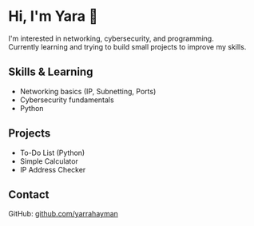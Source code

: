 # Hi, I'm Yara 👋

I'm interested in networking, cybersecurity, and programming.  
Currently learning and trying to build small projects to improve my skills.  



## Skills & Learning
- Networking basics (IP, Subnetting, Ports)  
- Cybersecurity fundamentals  
- Python  



## Projects
- To-Do List (Python)  
- Simple Calculator  
- IP Address Checker  



## Contact
GitHub: [github.com/yarrahayman](https://github.com/yarrahayman)


